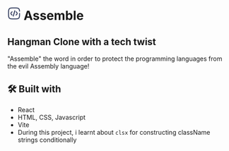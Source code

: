 <h1>
  <img src="./src/assets/logo.svg" alt="Logo" height="30"/>
  Assemble
</h1>

## Hangman Clone with a tech twist

"Assemble" the word in order to protect the programming languages from the evil Assembly language! 

## 🛠️ Built with
* React
* HTML, CSS, Javascript
* Vite
* During this project, i learnt about `clsx` for constructing className strings conditionally